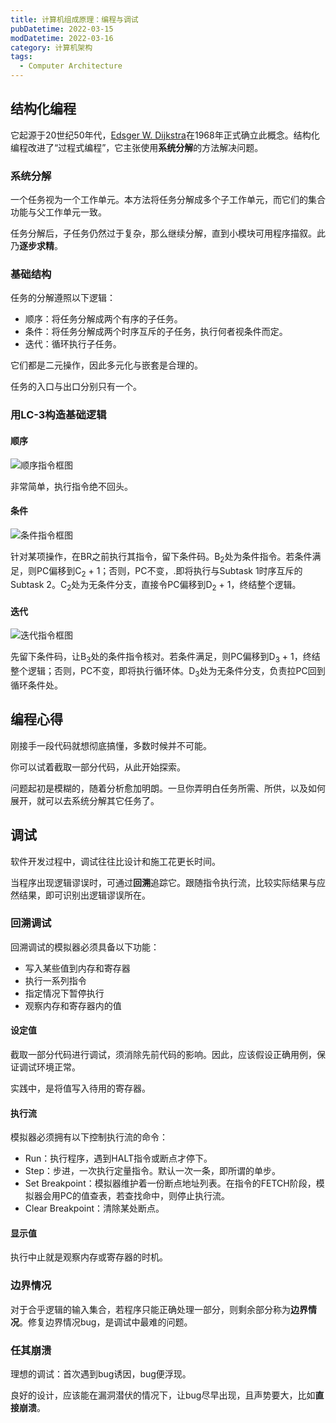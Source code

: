 ```yaml
---
title: 计算机组成原理：编程与调试
pubDatetime: 2022-03-15
modDatetime: 2022-03-16
category: 计算机架构
tags:
  - Computer Architecture
---
```


## 结构化编程

它起源于20世纪50年代，[Edsger W. Dijkstra](https://en.wikipedia.org/wiki/Edsger_W._Dijkstra)在1968年正式确立此概念。结构化编程改进了“过程式编程”，它主张使用**系统分解**的方法解决问题。

### 系统分解

一个任务视为一个工作单元。本方法将任务分解成多个子工作单元，而它们的集合功能与父工作单元一致。

任务分解后，子任务仍然过于复杂，那么继续分解，直到小模块可用程序描叙。此乃**逐步求精**。

### 基础结构

任务的分解遵照以下逻辑：

- 顺序：将任务分解成两个有序的子任务。
- 条件：将任务分解成两个时序互斥的子任务，执行何者视条件而定。
- 迭代：循环执行子任务。

它们都是二元操作，因此多元化与嵌套是合理的。

任务的入口与出口分别只有一个。

### 用LC-3构造基础逻辑

#### 顺序

<img
    src="/sequential.png"
    alt="顺序指令框图"
    align="middle"
/>

非常简单，执行指令绝不回头。

#### 条件

<img
    src="/conditonal.png"
    alt="条件指令框图"
    align="middle"
/>

针对某项操作，在BR之前执行其指令，留下条件码。B<sub>2</sub>处为条件指令。若条件满足，则PC偏移到C<sub>2</sub> + 1；否则，PC不变，.即将执行与Subtask 1时序互斥的Subtask 2。C<sub>2</sub>处为无条件分支，直接令PC偏移到D<sub>2</sub> + 1，终结整个逻辑。

#### 迭代

<img
    src="/iterative.png"
    alt="迭代指令框图"
    align="middle"
/>

先留下条件码，让B<sub>3</sub>处的条件指令核对。若条件满足，则PC偏移到D<sub>3</sub> + 1，终结整个逻辑；否则，PC不变，即将执行循环体。D<sub>3</sub>处为无条件分支，负责拉PC回到循环条件处。



## 编程心得

刚接手一段代码就想彻底搞懂，多数时候并不可能。

你可以试着截取一部分代码，从此开始探索。

问题起初是模糊的，随着分析愈加明朗。一旦你弄明白任务所需、所供，以及如何展开，就可以去系统分解其它任务了。



## 调试

软件开发过程中，调试往往比设计和施工花更长时间。

当程序出现逻辑谬误时，可通过**回溯**追踪它。跟随指令执行流，比较实际结果与应然结果，即可识别出逻辑谬误所在。

### 回溯调试

回溯调试的模拟器必须具备以下功能：

- 写入某些值到内存和寄存器
- 执行一系列指令
- 指定情况下暂停执行
- 观察内存和寄存器内的值

#### 设定值

截取一部分代码进行调试，须消除先前代码的影响。因此，应该假设正确用例，保证调试环境正常。

实践中，是将值写入待用的寄存器。

#### 执行流

模拟器必须拥有以下控制执行流的命令：

- Run：执行程序，遇到HALT指令或断点才停下。
- Step：步进，一次执行定量指令。默认一次一条，即所谓的单步。
- Set Breakpoint：模拟器维护着一份断点地址列表。在指令的FETCH阶段，模拟器会用PC的值查表，若查找命中，则停止执行流。
- Clear Breakpoint：清除某处断点。

#### 显示值

执行中止就是观察内存或寄存器的时机。

### 边界情况

对于合乎逻辑的输入集合，若程序只能正确处理一部分，则剩余部分称为**边界情况**。修复边界情况bug，是调试中最难的问题。

### 任其崩溃

理想的调试：首次遇到bug诱因，bug便浮现。

良好的设计，应该能在漏洞潜伏的情况下，让bug尽早出现，且声势要大，比如**直接崩溃**。
